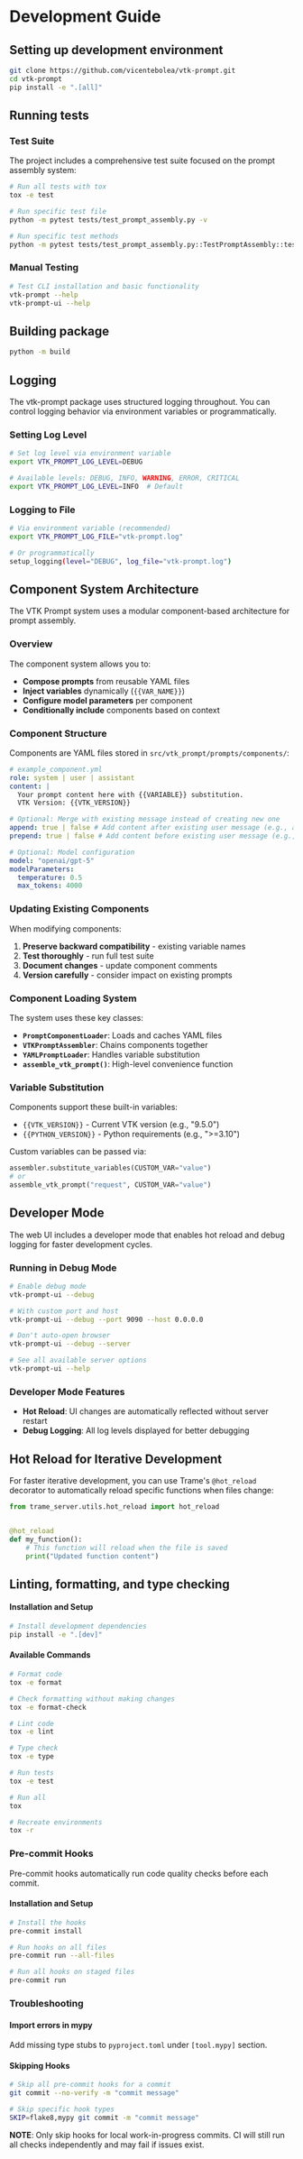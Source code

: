 # Development Guide

## Setting up development environment

```bash
git clone https://github.com/vicentebolea/vtk-prompt.git
cd vtk-prompt
pip install -e ".[all]"
```

## Running tests

### Test Suite

The project includes a comprehensive test suite focused on the prompt assembly
system:

```bash
# Run all tests with tox
tox -e test

# Run specific test file
python -m pytest tests/test_prompt_assembly.py -v

# Run specific test methods
python -m pytest tests/test_prompt_assembly.py::TestPromptAssembly::test_default_values -v
```

### Manual Testing

```bash
# Test CLI installation and basic functionality
vtk-prompt --help
vtk-prompt-ui --help
```

## Building package

```bash
python -m build
```

## Logging

The vtk-prompt package uses structured logging throughout. You can control
logging behavior via environment variables or programmatically.

### Setting Log Level

```bash
# Set log level via environment variable
export VTK_PROMPT_LOG_LEVEL=DEBUG

# Available levels: DEBUG, INFO, WARNING, ERROR, CRITICAL
export VTK_PROMPT_LOG_LEVEL=INFO  # Default
```

### Logging to File

```bash
# Via environment variable (recommended)
export VTK_PROMPT_LOG_FILE="vtk-prompt.log"

# Or programmatically
setup_logging(level="DEBUG", log_file="vtk-prompt.log")
```

## Component System Architecture

The VTK Prompt system uses a modular component-based architecture for prompt
assembly.

### Overview

The component system allows you to:

- **Compose prompts** from reusable YAML files
- **Inject variables** dynamically (`{{VAR_NAME}}`)
- **Configure model parameters** per component
- **Conditionally include** components based on context

### Component Structure

Components are YAML files stored in `src/vtk_prompt/prompts/components/`:

```yaml
# example_component.yml
role: system | user | assistant
content: |
  Your prompt content here with {{VARIABLE}} substitution.
  VTK Version: {{VTK_VERSION}}

# Optional: Merge with existing message instead of creating new one
append: true | false # Add content after existing user message (e.g., additional instructions)
prepend: true | false # Add content before existing user message (e.g., context injection)

# Optional: Model configuration
model: "openai/gpt-5"
modelParameters:
  temperature: 0.5
  max_tokens: 4000
```

### Updating Existing Components

When modifying components:

1. **Preserve backward compatibility** - existing variable names
2. **Test thoroughly** - run full test suite
3. **Document changes** - update component comments
4. **Version carefully** - consider impact on existing prompts

### Component Loading System

The system uses these key classes:

- **`PromptComponentLoader`**: Loads and caches YAML files
- **`VTKPromptAssembler`**: Chains components together
- **`YAMLPromptLoader`**: Handles variable substitution
- **`assemble_vtk_prompt()`**: High-level convenience function

### Variable Substitution

Components support these built-in variables:

- `{{VTK_VERSION}}` - Current VTK version (e.g., "9.5.0")
- `{{PYTHON_VERSION}}` - Python requirements (e.g., ">=3.10")

Custom variables can be passed via:

```python
assembler.substitute_variables(CUSTOM_VAR="value")
# or
assemble_vtk_prompt("request", CUSTOM_VAR="value")
```

## Developer Mode

The web UI includes a developer mode that enables hot reload and debug logging
for faster development cycles.

### Running in Debug Mode

```bash
# Enable debug mode
vtk-prompt-ui --debug

# With custom port and host
vtk-prompt-ui --debug --port 9090 --host 0.0.0.0

# Don't auto-open browser
vtk-prompt-ui --debug --server

# See all available server options
vtk-prompt-ui --help
```

### Developer Mode Features

- **Hot Reload**: UI changes are automatically reflected without server restart
- **Debug Logging**: All log levels displayed for better debugging

## Hot Reload for Iterative Development

For faster iterative development, you can use Trame's `@hot_reload` decorator to
automatically reload specific functions when files change:

```python
from trame_server.utils.hot_reload import hot_reload


@hot_reload
def my_function():
    # This function will reload when the file is saved
    print("Updated function content")
```

## Linting, formatting, and type checking

#### Installation and Setup

```bash
# Install development dependencies
pip install -e ".[dev]"
```

#### Available Commands

```bash
# Format code
tox -e format

# Check formatting without making changes
tox -e format-check

# Lint code
tox -e lint

# Type check
tox -e type

# Run tests
tox -e test

# Run all
tox

# Recreate environments
tox -r
```

### Pre-commit Hooks

Pre-commit hooks automatically run code quality checks before each commit.

#### Installation and Setup

```bash
# Install the hooks
pre-commit install

# Run hooks on all files
pre-commit run --all-files

# Run all hooks on staged files
pre-commit run
```

### Troubleshooting

#### Import errors in mypy

Add missing type stubs to `pyproject.toml` under `[tool.mypy]` section.

#### Skipping Hooks

```bash
# Skip all pre-commit hooks for a commit
git commit --no-verify -m "commit message"

# Skip specific hook types
SKIP=flake8,mypy git commit -m "commit message"
```

**NOTE**: Only skip hooks for local work-in-progress commits. CI will still run
all checks independently and may fail if issues exist.
